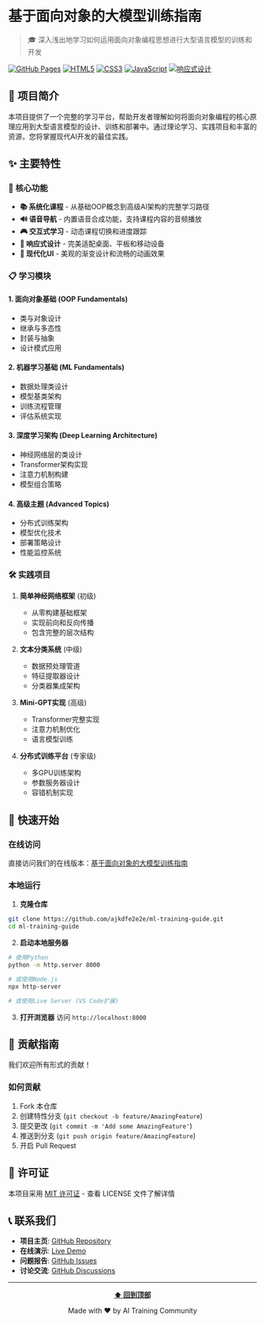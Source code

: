 # 基于面向对象的大模型训练指南

> 🎓 深入浅出地学习如何运用面向对象编程思想进行大型语言模型的训练和开发

[![GitHub Pages](https://img.shields.io/badge/GitHub%20Pages-Live-brightgreen)](https://ajkdfe2e2e.github.io/ml-training-guide)
[![HTML5](https://img.shields.io/badge/HTML5-E34F26?logo=html5&logoColor=white)](https://developer.mozilla.org/en-US/docs/Web/HTML)
[![CSS3](https://img.shields.io/badge/CSS3-1572B6?logo=css3&logoColor=white)](https://developer.mozilla.org/en-US/docs/Web/CSS)
[![JavaScript](https://img.shields.io/badge/JavaScript-F7DF1E?logo=javascript&logoColor=black)](https://developer.mozilla.org/en-US/docs/Web/JavaScript)
[![响应式设计](https://img.shields.io/badge/响应式设计-✓-blue)](https://www.w3.org/TR/responsive-web-design/)

## 📖 项目简介

本项目提供了一个完整的学习平台，帮助开发者理解如何将面向对象编程的核心原理应用到大型语言模型的设计、训练和部署中。通过理论学习、实践项目和丰富的资源，您将掌握现代AI开发的最佳实践。

## ✨ 主要特性

### 🎯 核心功能
- **📚 系统化课程** - 从基础OOP概念到高级AI架构的完整学习路径
- **🔊 语音导航** - 内置语音合成功能，支持课程内容的音频播放
- **🎮 交互式学习** - 动态课程切换和进度跟踪
- **📱 响应式设计** - 完美适配桌面、平板和移动设备
- **🚀 现代化UI** - 美观的渐变设计和流畅的动画效果

### 📋 学习模块

#### 1. 面向对象基础 (OOP Fundamentals)
- 类与对象设计
- 继承与多态性
- 封装与抽象
- 设计模式应用

#### 2. 机器学习基础 (ML Fundamentals)
- 数据处理类设计
- 模型基类架构
- 训练流程管理
- 评估系统实现

#### 3. 深度学习架构 (Deep Learning Architecture)
- 神经网络层的类设计
- Transformer架构实现
- 注意力机制构建
- 模型组合策略

#### 4. 高级主题 (Advanced Topics)
- 分布式训练架构
- 模型优化技术
- 部署策略设计
- 性能监控系统

### 🛠️ 实践项目

1. **简单神经网络框架** (初级)
   - 从零构建基础框架
   - 实现前向和反向传播
   - 包含完整的层次结构

2. **文本分类系统** (中级)
   - 数据预处理管道
   - 特征提取器设计
   - 分类器集成架构

3. **Mini-GPT实现** (高级)
   - Transformer完整实现
   - 注意力机制优化
   - 语言模型训练

4. **分布式训练平台** (专家级)
   - 多GPU训练架构
   - 参数服务器设计
   - 容错机制实现

## 🚀 快速开始

### 在线访问
直接访问我们的在线版本：[基于面向对象的大模型训练指南](https://ajkdfe2e2e.github.io/ml-training-guide)

### 本地运行

1. **克隆仓库**
```bash
git clone https://github.com/ajkdfe2e2e/ml-training-guide.git
cd ml-training-guide
```

2. **启动本地服务器**
```bash
# 使用Python
python -m http.server 8000

# 或使用Node.js
npx http-server

# 或使用Live Server (VS Code扩展)
```

3. **打开浏览器**
访问 `http://localhost:8000`

## 🤝 贡献指南

我们欢迎所有形式的贡献！

### 如何贡献
1. Fork 本仓库
2. 创建特性分支 (`git checkout -b feature/AmazingFeature`)
3. 提交更改 (`git commit -m 'Add some AmazingFeature'`)
4. 推送到分支 (`git push origin feature/AmazingFeature`)
5. 开启 Pull Request

## 📄 许可证

本项目采用 [MIT 许可证](LICENSE) - 查看 LICENSE 文件了解详情

## 📞 联系我们

- **项目主页**: [GitHub Repository](https://github.com/ajkdfe2e2e/ml-training-guide)
- **在线演示**: [Live Demo](https://ajkdfe2e2e.github.io/ml-training-guide)
- **问题报告**: [GitHub Issues](https://github.com/ajkdfe2e2e/ml-training-guide/issues)
- **讨论交流**: [GitHub Discussions](https://github.com/ajkdfe2e2e/ml-training-guide/discussions)

---

<div align="center">

**[⬆ 回到顶部](#基于面向对象的大模型训练指南)**

Made with ❤️ by AI Training Community

</div>